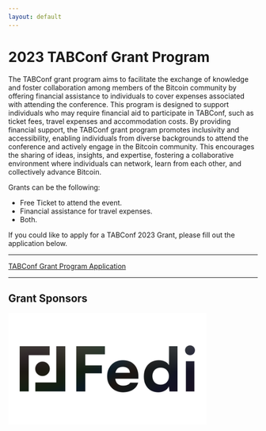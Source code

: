 ```yaml
---
layout: default
---
```


# 2023 TABConf Grant Program

The TABConf grant program aims to facilitate the exchange of knowledge and foster collaboration among members of the Bitcoin community by offering financial assistance to individuals to cover expenses associated with attending the conference. This program is designed to support individuals who may require financial aid to participate in TABConf, such as ticket fees, travel expenses and accommodation costs. By providing financial support, the TABConf grant program promotes inclusivity and accessibility, enabling individuals from diverse backgrounds to attend the conference and actively engage in the Bitcoin community. This encourages the sharing of ideas, insights, and expertise, fostering a collaborative environment where individuals can network, learn from each other, and collectively advance Bitcoin.

Grants can be the following: 
- Free Ticket to attend the event. 
- Financial assistance for travel expenses. 
- Both. 

If you could like to apply for a TABConf 2023 Grant, please fill out the application below. 

*** 

<a target="_blank" href="https://docs.google.com/forms/d/e/1FAIpQLSdUvcpTNOCuxfg_vAilZwY7ViFml9P6Gb96grCxupKM0Yvn8w/viewform">TABConf Grant Program Application</a>

***

## Grant Sponsors

<img align="center" width="400" src="assets/img/sponsors/910x512/fedi-logo.png">
